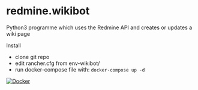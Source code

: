 # redmine.wikibot
Python3 programme which uses the Redmine API and creates or updates a wiki page

Install
- clone git repo
- edit rancher.cfg from env-wikibot/
- run docker-compose file with: `docker-compose up -d`


[![Docker]( https://dockerbuildbadges.quelltext.eu/status.svg?organization=anecula&repository=redmine.wikibot)](https://hub.docker.com/r/anecula/redmine.wikibot/builds)
